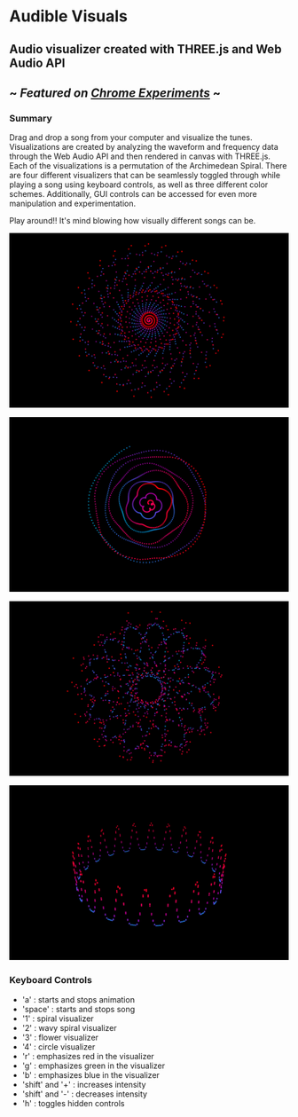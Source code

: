 # Audible Visuals
## Audio visualizer created with THREE.js and Web Audio API
~ _Featured on [Chrome Experiments](https://www.chromeexperiments.com/experiment/audible-visuals "Chrome Experiemnts - Audible Visuals by Sonia Boller")_ ~
---
### Summary
Drag and drop a song from your computer and visualize the tunes. Visualizations are created by analyzing the waveform and frequency data through the Web Audio API and then rendered in canvas with THREE.js. Each of the visualizations is a permutation of the Archimedean Spiral. There are four different visualizers that can be seamlessly toggled through while playing a song using keyboard controls, as well as three different color schemes. Additionally, GUI controls can be accessed for even more manipulation and experimentation.
  
Play around!! It's mind blowing how visually different songs can be.
  
![Spiral](images/spiral.png)

![WavySpiral](images/wavyspiral.png)

![Flower](images/flower.png)

![Circle](images/circle.png)

### Keyboard Controls
* 'a' : starts and stops animation
* 'space' : starts and stops song
* '1' : spiral visualizer 
* '2' : wavy spiral visualizer 
* '3' : flower visualizer 
* '4' : circle visualizer 
* 'r' : emphasizes red in the visualizer
* 'g' : emphasizes green in the visualizer
* 'b' : emphasizes blue in the visualizer
* 'shift' and '+' : increases intensity 
* 'shift' and '-' : decreases intensity
* 'h' : toggles hidden controls
